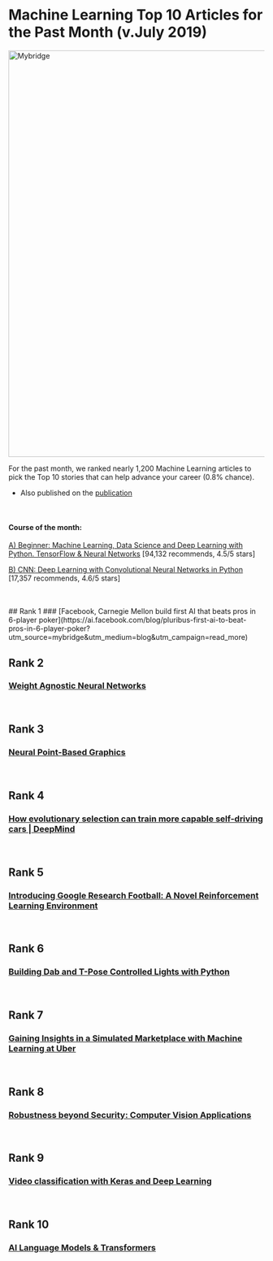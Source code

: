 # Machine Learning Top 10 Articles for the Past Month (v.July 2019)

<img src="ml-1907-top10.png" width="800" alt="Mybridge"></a>

For the past month, we ranked nearly 1,200 Machine Learning articles to pick the Top 10 stories that can help advance your career (0.8% chance).
 
* Also published on the [publication](https://medium.mybridge.co/machine-learning-top-10-articles-for-the-past-month-v-july-2019-178436f99201)

<br>

#### Course of the month:

[A) Beginner: Machine Learning, Data Science and Deep Learning with Python. TensorFlow & Neural Networks](http://bit.ly/2FbgIcv) [94,132 recommends, 4.5/5 stars]

[B) CNN: Deep Learning with Convolutional Neural Networks in Python](http://bit.ly/2Mbu5gc) [17,357 recommends, 4.6/5 stars]

<br>
<br>
## Rank 1
### [Facebook, Carnegie Mellon build first AI that beats pros in 6-player poker](https://ai.facebook.com/blog/pluribus-first-ai-to-beat-pros-in-6-player-poker?utm_source=mybridge&utm_medium=blog&utm_campaign=read_more)


<br>

## Rank 2
### [Weight Agnostic Neural Networks](https://weightagnostic.github.io?utm_source=mybridge&utm_medium=blog&utm_campaign=read_more)


<br>

## Rank 3
### [Neural Point-Based Graphics](https://dmitryulyanov.github.io/neural_point_based_graphics?utm_source=mybridge&utm_medium=blog&utm_campaign=read_more)


<br>

## Rank 4
### [How evolutionary selection can train more capable self-driving cars | DeepMind](https://deepmind.com/blog/how-evolutionary-selection-can-train-more-capable-self-driving-cars?utm_source=mybridge&utm_medium=blog&utm_campaign=read_more)


<br>

## Rank 5
### [Introducing Google Research Football: A Novel Reinforcement Learning Environment](https://ai.googleblog.com/2019/06/introducing-google-research-football.html?utm_source=mybridge&utm_medium=blog&utm_campaign=read_more)


<br>

## Rank 6
### [Building Dab and T-Pose Controlled Lights with Python](https://www.makeartwithpython.com/blog/dab-and-tpose-controlled-lights?utm_source=mybridge&utm_medium=blog&utm_campaign=read_more)


<br>

## Rank 7
### [Gaining Insights in a Simulated Marketplace with Machine Learning at Uber](https://eng.uber.com/simulated-marketplace?utm_source=mybridge&utm_medium=blog&utm_campaign=read_more)


<br>

## Rank 8
### [Robustness beyond Security: Computer Vision Applications](http://gradientscience.org/robust_apps?utm_source=mybridge&utm_medium=blog&utm_campaign=read_more)


<br>

## Rank 9
### [Video classification with Keras and Deep Learning](https://www.pyimagesearch.com/2019/07/15/video-classification-with-keras-and-deep-learning?utm_source=mybridge&utm_medium=blog&utm_campaign=read_more)


<br>

## Rank 10
### [AI Language Models & Transformers](https://www.youtube.com/watch?v=rURRYI66E54?utm_source=mybridge&utm_medium=blog&utm_campaign=read_more)


                    
